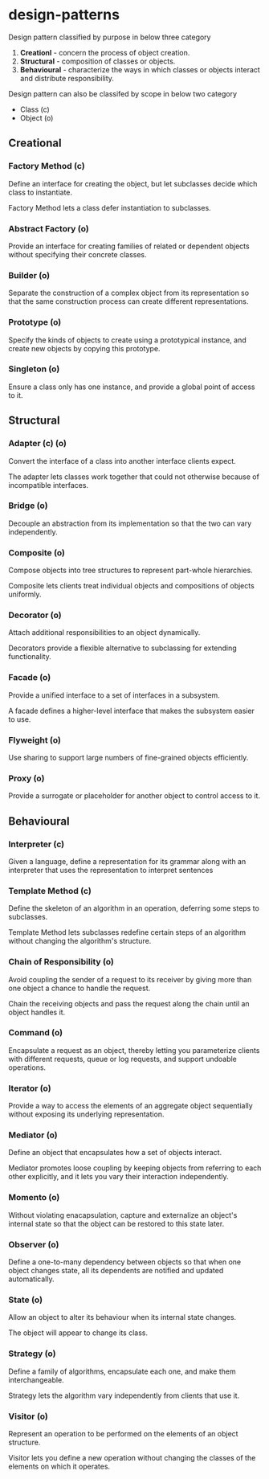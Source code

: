 # design-patterns


Design pattern classified by purpose in below three category

1. **Creationl** - concern the process of object creation.
2. **Structural** - composition of classes or objects.
3. **Behavioural** - characterize the ways in which classes or objects interact and distribute responsibility.

Design pattern can also be classifed by scope in below two category

- Class (c)
- Object (o)

## Creational
### Factory Method (c)
Define an interface for creating the object, but let subclasses decide which class to instantiate.

Factory Method lets a class defer instantiation to subclasses.

### Abstract Factory (o)
Provide an interface for creating families of related or dependent objects without specifying their concrete classes.

### Builder (o)
Separate the construction of a complex object from its representation so that the same construction process can create different representations.

### Prototype (o)
Specify the kinds of objects to create using a prototypical instance, and create new objects by copying this prototype.

### Singleton (o)
Ensure a class only has one instance, and provide a global point of access to it.

## Structural
### Adapter (c) (o)
Convert the interface of a class into another interface clients expect.

The adapter lets classes work together that could not otherwise because of incompatible interfaces.

### Bridge (o)
Decouple an abstraction from its implementation so that the two can vary independently.

### Composite (o)
Compose objects into tree structures to represent part-whole hierarchies.

Composite lets clients treat individual objects and compositions of objects uniformly.

### Decorator (o)
Attach additional responsibilities to an object dynamically.

Decorators provide a flexible alternative to subclassing for extending functionality.

### Facade (o)
Provide a unified interface to a set of interfaces in a subsystem.

A facade defines a higher-level interface that makes the subsystem easier to use.

### Flyweight (o)
Use sharing to support large numbers of fine-grained objects efficiently.

### Proxy (o)
Provide a surrogate or placeholder for another object to control access to it.

## Behavioural
### Interpreter (c)
Given a language, define a representation for its grammar along with an interpreter that uses the representation to interpret sentences

### Template Method (c)
Define the skeleton of an algorithm in an operation, deferring some steps to subclasses.

Template Method lets subclasses redefine certain steps of an algorithm without changing the algorithm's structure.

### Chain of Responsibility (o)
Avoid coupling the sender of a request to its receiver by giving more than one object a chance to handle the request.

Chain the receiving objects and pass the request along the chain until an object handles it.

### Command (o)
Encapsulate a request as an object, thereby letting you parameterize clients with different requests, queue or log requests, and support undoable operations.

### Iterator (o)
Provide a way to access the elements of an aggregate object sequentially without exposing its underlying representation.

### Mediator (o)
Define an object that encapsulates how a set of objects interact.

Mediator promotes loose coupling by keeping objects from referring to each other explicitly, and it lets you vary their interaction independently.

### Momento (o)
Without violating enacapsulation, capture and externalize an object's internal state so that the object can be restored to this state later.

### Observer (o)
Define a one-to-many dependency between objects so that when one object changes state, all its dependents are notified and updated automatically.

### State (o)
Allow an object to alter its behaviour when its internal state changes.

The object will appear to change its class.

### Strategy (o)
Define a family of algorithms, encapsulate each one, and make them interchangeable.

Strategy lets the algorithm vary independently from clients that use it.


### Visitor (o)
Represent an operation to be performed on the elements of an object structure.

Visitor lets you define a new operation without changing the classes of the elements on which it operates.
